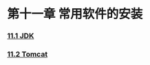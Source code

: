 # 第十一章 常用软件的安装
[]()
### [11.1 JDK](11.1%20JDK/11.1%20JDK.md)

### [11.2 Tomcat](11.2%20Tomcat/11.2%20Tomcat.md)